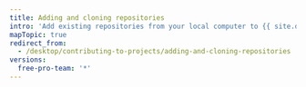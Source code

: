 ```yaml
---
title: Adding and cloning repositories
intro: 'Add existing repositories from your local computer to {{ site.data.variables.product.prodname_desktop }}, or clone repositories from {{ site.data.variables.product.product_name }}.'
mapTopic: true
redirect_from:
  - /desktop/contributing-to-projects/adding-and-cloning-repositories
versions:
  free-pro-team: '*'
---
```


